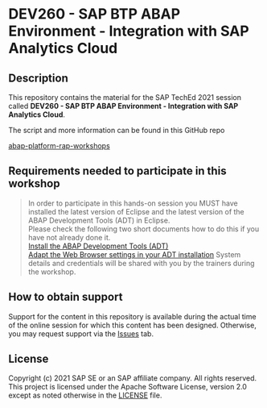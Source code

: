 # DEV260 - SAP BTP ABAP Environment - Integration with SAP Analytics Cloud


## Description

This repository contains the material for the SAP TechEd 2021 session called **DEV260 - SAP BTP ABAP Environment - Integration with SAP Analytics Cloud**.

The script and more information can be found in this GitHub repo

[abap-platform-rap-workshops](https://github.com/SAP-samples/abap-platform-rap-workshops/tree/main/rap5xx/rap500)

## Requirements needed to participate in this workshop 

> In order to participate in this hands-on session you MUST have installed the latest version of Eclipse and the latest version of the ABAP Development Tools (ADT) in Eclipse.  
> Please check the following two short documents how to do this if you have not already done it.  
> [Install the ABAP Development Tools (ADT)](https://github.com/SAP-samples/abap-platform-rap-workshops/blob/main/requirements_rap_workshops.md#3-install-the-abap-development-tools-adt)  
> [Adapt the Web Browser settings in your ADT installation](https://github.com/SAP-samples/abap-platform-rap-workshops/blob/main/requirements_rap_workshops.md#4-adapt-the-web-browser-settings-in-your-adt-installation) 
> System details and credentials will be shared with you by the trainers during the workshop.  

## How to obtain support

Support for the content in this repository is available during the actual time of the online session for which this content has been designed. Otherwise, you may request support via the [Issues](../../issues) tab.

## License
Copyright (c) 2021 SAP SE or an SAP affiliate company. All rights reserved. This project is licensed under the Apache Software License, version 2.0 except as noted otherwise in the [LICENSE](LICENSES/Apache-2.0.txt) file.
